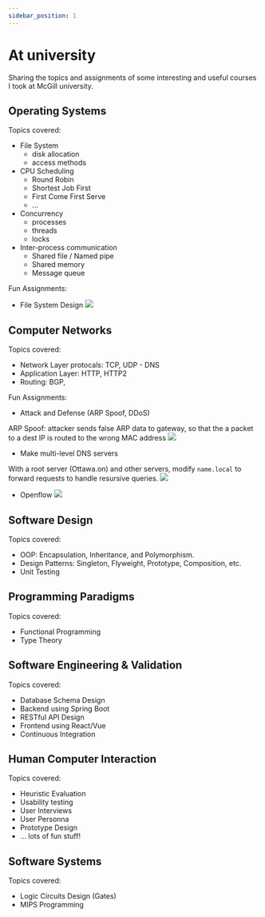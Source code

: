 ```yaml
---
sidebar_position: 1
---
```


# At university
Sharing the topics and assignments of some interesting and useful courses I took at McGill university.

## Operating Systems
Topics covered:
- File System 
    - disk allocation
    - access methods
- CPU Scheduling
    - Round Robin
    - Shortest Job First
    - First Come First Serve
    - ...
- Concurrency
    - processes
    - threads
    - locks
- Inter-process communication
    - Shared file / Named pipe
    - Shared memory
    - Message queue


Fun Assignments:
- File System Design
![](https://i.imgur.com/PxT7fBP.png)



## Computer Networks
Topics covered:
- Network Layer protocals: TCP, UDP - DNS
- Application Layer: HTTP, HTTP2
- Routing: BGP, 

Fun Assignments:
- Attack and Defense (ARP Spoof, DDoS)

ARP Spoof: attacker sends false ARP data to gateway, so that the a packet to a dest IP is routed to the wrong MAC address
![](https://i.imgur.com/Fz2FItZ.png)


- Make multi-level DNS servers

With a root server (Ottawa.on) and other servers, modify `name.local` to forward requests to handle resursive queries.
![](https://i.imgur.com/g7psOxM.jpg)

- Openflow
![](https://i.imgur.com/ob15qEv.jpg)



## Software Design
Topics covered:
- OOP: Encapsulation, Inheritance, and Polymorphism.
- Design Patterns: Singleton, Flyweight, Prototype, Composition, etc.
- Unit Testing

## Programming Paradigms
Topics covered:
- Functional Programming
- Type Theory

## Software Engineering & Validation
Topics covered:
- Database Schema Design
- Backend using Spring Boot
- RESTful API Design 
- Frontend using React/Vue
- Continuous Integration

## Human Computer Interaction
Topics covered:
- Heuristic Evaluation
- Usability testing
- User Interviews
- User Personna
- Prototype Design
- ... lots of fun stuff!

## Software Systems
Topics covered:
- Logic Circuits Design (Gates)
- MIPS Programming
